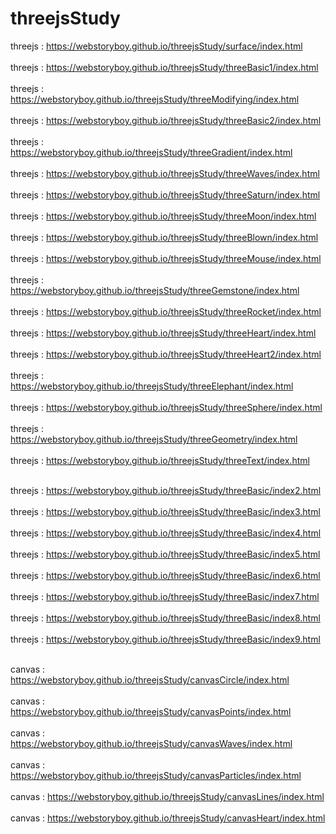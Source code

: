 # threejsStudy

threejs : https://webstoryboy.github.io/threejsStudy/surface/index.html <br><br>
threejs : https://webstoryboy.github.io/threejsStudy/threeBasic1/index.html <br><br>
threejs : https://webstoryboy.github.io/threejsStudy/threeModifying/index.html <br><br>
threejs : https://webstoryboy.github.io/threejsStudy/threeBasic2/index.html <br><br>
threejs : https://webstoryboy.github.io/threejsStudy/threeGradient/index.html <br><br>
threejs : https://webstoryboy.github.io/threejsStudy/threeWaves/index.html <br><br>
threejs : https://webstoryboy.github.io/threejsStudy/threeSaturn/index.html <br><br>
threejs : https://webstoryboy.github.io/threejsStudy/threeMoon/index.html <br><br>
threejs : https://webstoryboy.github.io/threejsStudy/threeBlown/index.html <br><br>
threejs : https://webstoryboy.github.io/threejsStudy/threeMouse/index.html <br><br>
threejs : https://webstoryboy.github.io/threejsStudy/threeGemstone/index.html <br><br>
threejs : https://webstoryboy.github.io/threejsStudy/threeRocket/index.html <br><br>
threejs : https://webstoryboy.github.io/threejsStudy/threeHeart/index.html <br><br>
threejs : https://webstoryboy.github.io/threejsStudy/threeHeart2/index.html <br><br>
threejs : https://webstoryboy.github.io/threejsStudy/threeElephant/index.html <br><br>
threejs : https://webstoryboy.github.io/threejsStudy/threeSphere/index.html <br><br>
threejs : https://webstoryboy.github.io/threejsStudy/threeGeometry/index.html <br><br>
threejs : https://webstoryboy.github.io/threejsStudy/threeText/index.html <br><br>

threejs : https://webstoryboy.github.io/threejsStudy/threeBasic/index2.html <br><br>
threejs : https://webstoryboy.github.io/threejsStudy/threeBasic/index3.html <br><br>
threejs : https://webstoryboy.github.io/threejsStudy/threeBasic/index4.html <br><br>
threejs : https://webstoryboy.github.io/threejsStudy/threeBasic/index5.html <br><br>
threejs : https://webstoryboy.github.io/threejsStudy/threeBasic/index6.html <br><br>
threejs : https://webstoryboy.github.io/threejsStudy/threeBasic/index7.html <br><br>
threejs : https://webstoryboy.github.io/threejsStudy/threeBasic/index8.html <br><br>
threejs : https://webstoryboy.github.io/threejsStudy/threeBasic/index9.html <br><br>

canvas : https://webstoryboy.github.io/threejsStudy/canvasCircle/index.html <br><br>
canvas : https://webstoryboy.github.io/threejsStudy/canvasPoints/index.html <br><br>
canvas : https://webstoryboy.github.io/threejsStudy/canvasWaves/index.html <br><br>
canvas : https://webstoryboy.github.io/threejsStudy/canvasParticles/index.html <br><br>
canvas : https://webstoryboy.github.io/threejsStudy/canvasLines/index.html <br><br>
canvas : https://webstoryboy.github.io/threejsStudy/canvasHeart/index.html <br><br>
